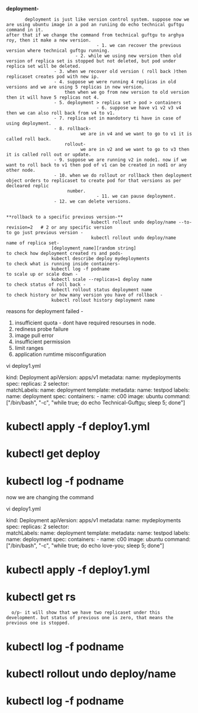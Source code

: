 **deployment-**
```
	   deployment is just like version control system. suppose now we are using ubuntu image in a pod an runiing do echo technical guftgu command in it.
after that if we change the command from technical guftgu to arghya roy, then it make a new version.
                                  - 1. we can recover the previous version where technical guftgu running.
		                  - 2. while we using new version then old version of replica set is stopped but not deleted, but pod under replica set will be deleted.
				  - 3. when we recover old version ( roll back )then replicaset creates pod with new ip.
				  - 4. suppose we were running 4 replicas in old versions and we are using 5 replicas in new version.
				      then when we go from new version to old version then it will have 5 replicas not 4.
				  - 5. deployment > replica set > pod > containers
                                  - 6. suppose we have v1 v2 v3 v4 then we can also roll back from v4 to v1.
				  - 7. replica set in mandotory ti have in case of using deployment.
				  - 8. rollback-
				            we are in v4 and we want to go to v1 it is called roll back.
				      rollout- 
					        we are in v2 and we want to go to v3 then it is called roll out or update.
				  - 9. suppose we are running v2 in node1. now if we want to roll back to v1 then pod of v1 can be created in nod1 or any other node.
				  - 10. when we do rollout or rollback then deployment object orders to replicaset to create pod for that versions as per decleared replic 
				       number.
                                  - 11. we can pause deployment.
				  - 12. we can delete versions.
				   
```				   
    **rollback to a specific previous version-**
	                                kubectl rollout undo deploy/name --to-revision=2   # 2 or any specific version
	to go just previous version - 
									kubectl rollout undo deploy/name
	name of replica set-
	                 [deployment_name][random string]
	to check how deployment created rs and pods-
	                 kubectl describe deploy mydeployments
	to check what is running inside containers-
	                 kubectl log -f podname
	to scale up or scale down -
	                 kubectl scale --replicas=1 deploy name
	to check status of roll back -
	                 kubectl rollout status deployment name
	to check history or how many version you have of rollback -
	                 kubectl rollout history deployment name
					 
					 
reasons for deployment failed -
1) insufficient quota -
         dont have required resourses in node.
2) rediness probe failure
3) image pull error
4) insufficient permission
5) limit ranges
6) application rumtime misconfiguration
	

vi deploy1.yml

kind: Deployment
apiVersion: apps/v1
metadata:
   name: mydeployments
spec:
   replicas: 2
   selector:     
    matchLabels:
     name: deployment
   template:
     metadata:
       name: testpod
       labels:
         name: deployment
     spec:
      containers:
        - name: c00
          image: ubuntu
          command: ["/bin/bash", "-c", "while true; do echo Technical-Guftgu; sleep 5; done"]
		  
		  
# kubectl apply -f deploy1.yml
# kubectl get deploy
# kubectl log -f podname

now we are changing the command 

vi deploy1.yml

kind: Deployment
apiVersion: apps/v1
metadata:
   name: mydeployments
spec:
   replicas: 2
   selector:     
    matchLabels:
     name: deployment
   template:
     metadata:
       name: testpod
       labels:
         name: deployment
     spec:
      containers:
        - name: c00
          image: ubuntu
          command: ["/bin/bash", "-c", "while true; do echo love-you; sleep 5; done"]
		  
		  
# kubectl apply -f deploy1.yml
# kubectl get rs
      o/p- it will show that we have two replicaset under this development. but status of previous one is zero, that means the previous one is stopped.
# kubectl log -f podname

# kubectl rollout undo deploy/name
# kubectl log -f podname




